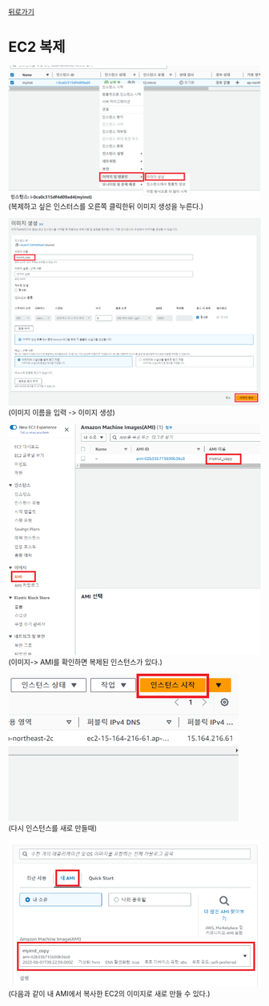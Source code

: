 [뒤로가기](../../README.md)

# EC2 복제

![img](../Img/ec2copy1.png)<br>
(복제하고 싶은 인스터스를 오른쪽 클릭한뒤 이미지 생성을 누른다.)<br>

![img](../Img/ec2copy2.png)<br>
(이미지 이름을 입력 -> 이미지 생성)<br>

![img](../Img/ec2copy3.png)<br>
(이미지-> AMI를 확인하면 복제된 인스턴스가 있다.)<br>

![img](../Img/ec2copy4.png)<br>
(다시 인스턴스를 새로 만들때)<br>

![img](../Img/ec2copy5.png)<br>
(다음과 같이 내 AMI에서 복사한 EC2의 이미지로 새로 만들 수 있다.)<br>
